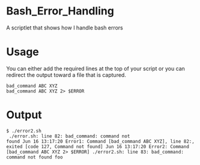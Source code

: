 # Bash_Error_Handling
A scriptlet that shows how I handle bash errors

# Usage
You can either add the required lines at the top of your script or you can redirect the output toward a file that is captured.

`bad_command ABC XYZ`<BR>
 `bad_command ABC XYZ 2> $ERROR`

# Output
<code>$ ./error2.sh<BR>
./error.sh: line 82: bad_command: command not found
Jun 16 13:17:20 Error1: Command [bad_command ABC XYZ], line 82:, exited [code 127, Command not found]
Jun 16 13:17:20 Error2: Command [bad_command ABC XYZ 2> $ERROR] ./error2.sh: line 83: bad_command: command not found
foo</code>

